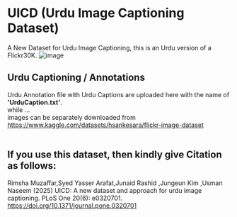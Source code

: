 # UICD  (Urdu Image Captioning Dataset)
A New Dataset for Urdu Image Captioning, this is an Urdu version of a Flickr30K.
![image](https://github.com/user-attachments/assets/1f8622dd-632e-490b-9771-26d78d8473e0)


## Urdu Captioning / Annotations
Urdu Annotation file with Urdu Captions are uploaded here with the name of <b>'UrduCaption.txt'</b>. <br>
while ... <br>
images can be separately downloaded from https://www.kaggle.com/datasets/hsankesara/flickr-image-dataset
<br>
<br>


## If you use this dataset, then kindly give Citation as follows: <br>
Rimsha Muzaffar,Syed Yasser Arafat,Junaid Rashid ,Jungeun Kim ,Usman Naseem (2025) UICD: A new dataset and approach for urdu image captioning. PLoS One 20(6): e0320701. https://doi.org/10.1371/journal.pone.0320701
